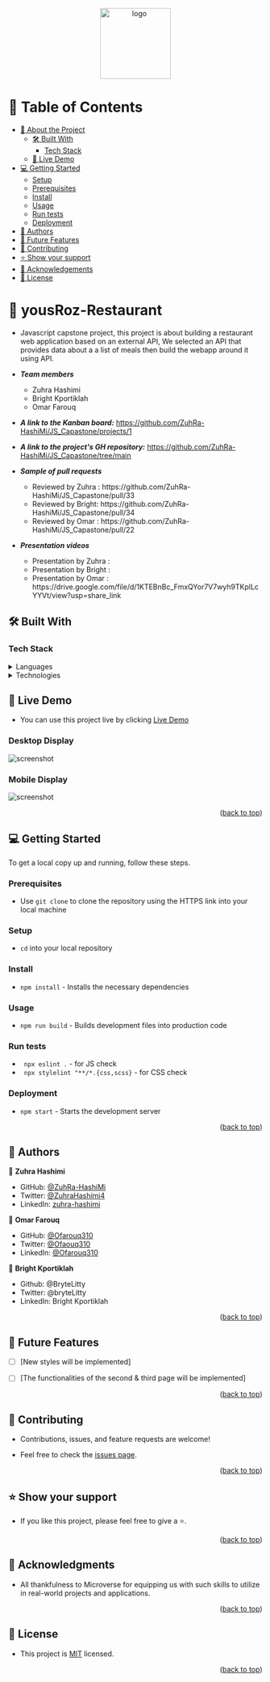 <a name="readme-top"></a>

<div align="center">

  <img src="https://github.com/Ofarouq310/Microverse_readme-template/blob/master/murple_logo.png" alt="logo" width="140"  height="auto" />
  <br/>

</div>

<!-- TABLE OF CONTENTS -->

# 📗 Table of Contents

- [📖 About the Project](#about-project)
  - [🛠 Built With](#built-with)
    - [Tech Stack](#tech-stack)
  - [🚀 Live Demo](#live-demo)
- [💻 Getting Started](#getting-started)
  - [Setup](#setup)
  - [Prerequisites](#prerequisites)
  - [Install](#install)
  - [Usage](#usage)
  - [Run tests](#run-tests)
  - [Deployment](#deployment)
- [👥 Authors](#authors)
- [🔭 Future Features](#future-features)
- [🤝 Contributing](#contributing)
- [⭐️ Show your support](#support)
- [🙏 Acknowledgements](#acknowledgements)
- [📝 License](#license)

<!-- PROJECT DESCRIPTION -->

# 📖 yousRoz-Restaurant <a name="about-project"></a>

- Javascript capstone project, this project is about building a restaurant web application based on an external API, We selected an API that provides data about a a list of meals then build the webapp around it using API.

- **_<summary>Team members</summary>_**
  <ul>
    <li>Zuhra Hashimi</li>
    <li>Bright Kportiklah</li>
    <li>Omar Farouq</li>
  </ul>

- **_A link to the Kanban board:_** https://github.com/ZuhRa-HashiMi/JS_Capastone/projects/1

- **_A link to the project's GH repository:_** https://github.com/ZuhRa-HashiMi/JS_Capastone/tree/main

- **_<summary>Sample of pull requests</summary>_**
  <ul>
    <li>Reviewed by Zuhra : https://github.com/ZuhRa-HashiMi/JS_Capastone/pull/33 </li>
    <li>Reviewed by Bright: https://github.com/ZuhRa-HashiMi/JS_Capastone/pull/34 </li>
    <li>Reviewed by Omar  : https://github.com/ZuhRa-HashiMi/JS_Capastone/pull/22 </li>
  </ul>
  
- **_<summary>Presentation videos</summary>_**
  <ul>
    <li>Presentation by Zuhra  :  </li>
    <li>Presentation by Bright :  </li>
    <li>Presentation by Omar   : https://drive.google.com/file/d/1KTEBnBc_FmxQYor7V7wyh9TKplLcYYVt/view?usp=share_link </li>
  </ul>



## 🛠 Built With <a name="built-with"></a>

### Tech Stack <a name="tech-stack"></a>

<details>
  <summary>Languages</summary>
  <ul>
    <li>HTML</li>
    <li>CSS</li>
    <li>JavaScript</li>
  </ul>
</details>


<details>
  <summary>Technologies</summary>
  <ul>
    <li>APIs</li>
    <li>Linters</li>
    <li>Webpack</li>
  </ul>
</details>

<!-- LIVE DEMO -->

## 🚀 Live Demo <a name="live-demo"></a>

- You can use this project live by clicking [Live Demo](https://zuhra-hashimi.github.io/JS_Capastone/dist/)

### Desktop Display
![screenshot](/src/images/disktop.png)
### Mobile Display
![screenshot](/src/images/mobile.png)

<p align="right">(<a href="#readme-top">back to top</a>)</p>

<!-- GETTING STARTED -->

## 💻 Getting Started <a name="getting-started"></a>

To get a local copy up and running, follow these steps.

### Prerequisites

- Use `git clone` to clone the repository using the HTTPS link into your local machine

### Setup

- `cd` into your local repository

### Install

- `npm install` - Installs the necessary dependencies

### Usage

- `npm run build` - Builds development files into production code

### Run tests

- ` npx eslint .` - for JS check
- ` npx stylelint "**/*.{css,scss}` - for CSS check

### Deployment

- `npm start` - Starts the development server

<p align="right">(<a href="#readme-top">back to top</a>)</p>

<!-- AUTHORS -->

## 👥 Authors <a name="authors"></a>

👤 **Zuhra Hashimi**

- GitHub: [@ZuhRa-HashiMi](https://github.com/ZuhRa-HashiMi)
- Twitter: [@ZuhraHashimi4](https://twitter.com/ZuhraHashimi4)
- LinkedIn: [zuhra-hashimi](https://www.linkedin.com/in/zuhra-hashimi-601966214/)


👤 **Omar Farouq**

- GitHub: [@Ofarouq310](https://github.com/Ofarouq310)
- Twitter: [@Ofaouq310](https://twitter.com/ofarouq310)
- LinkedIn: [@Ofarouq310](https://www.linkedin.com/in/Ofarouq310/)

👤 **Bright Kportiklah**
- Github: @BryteLitty
- Twitter: @bryteLitty
- LinkedIn: Bright Kportiklah

<p align="right">(<a href="#readme-top">back to top</a>)</p>

<!-- FUTURE FEATURES -->

## 🔭 Future Features <a name="future-features"></a>

- [ ] [New styles will be implemented]

- [ ] [The functionalities of the second & third page will be implemented]

<p align="right">(<a href="#readme-top">back to top</a>)</p>

<!-- CONTRIBUTING -->

## 🤝 Contributing <a name="contributing"></a>

- Contributions, issues, and feature requests are welcome!

- Feel free to check the [issues page](../../issues/).

<p align="right">(<a href="#readme-top">back to top</a>)</p>

<!-- SUPPORT -->

## ⭐️ Show your support <a name="support"></a>

- If you like this project, please feel free to give a ⭐.

<p align="right">(<a href="#readme-top">back to top</a>)</p>

<!-- ACKNOWLEDGEMENTS -->

## 🙏 Acknowledgments <a name="acknowledgements"></a>

- All thankfulness to Microverse for equipping us with such skills to utilize in real-world projects and applications. 

<p align="right">(<a href="#readme-top">back to top</a>)</p>

<!-- LICENSE -->

## 📝 License <a name="license"></a>

- This project is [MIT](./LICENSE) licensed.

<p align="right">(<a href="#readme-top">back to top</a>)</p>
